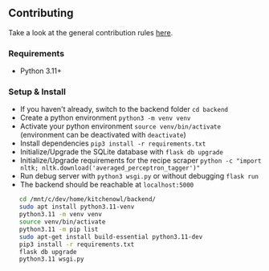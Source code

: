 ## Contributing

Take a look at the general contribution rules [here](../CONTRIBUTING.md).

### Requirements
- Python 3.11+

### Setup & Install
- If you haven't already, switch to the backend folder `cd backend`
- Create a python environment `python3 -m venv venv`
- Activate your python environment `source venv/bin/activate` (environment can be deactivated with `deactivate`)
- Install dependencies `pip3 install -r requirements.txt`
- Initialize/Upgrade the SQLite database with `flask db upgrade`
- Initialize/Upgrade requirements for the recipe scraper `python -c "import nltk; nltk.download('averaged_perceptron_tagger')"`
- Run debug server with `python3 wsgi.py` or without debugging `flask run`
- The backend should be reachable at `localhost:5000`

``` bash
   cd /mnt/c/dev/home/kitchenowl/backend/
   sudo apt install python3.11-venv
   python3.11 -m venv venv
   source venv/bin/activate
   python3.11 -m pip list
   sudo apt-get install build-essential python3.11-dev
   pip3 install -r requirements.txt
   flask db upgrade
   python3.11 wsgi.py
```

